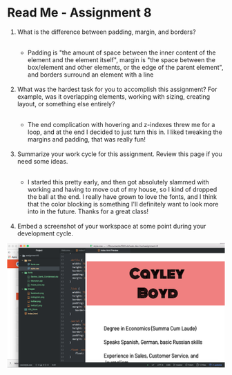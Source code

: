 <h1>Read Me - Assignment 8</h1>

<ol><li>What is the difference between padding, margin, and borders?</li><br>
  <ul>
  <li>Padding is "the amount of space between the inner content of the element and the element itself", margin is "the space between the box/element and other elements, or the edge of the parent element", and borders surround an element with a line </li></ul><br>

<li>What was the hardest task for you to accomplish this assignment? For example, was it overlapping elements, working with sizing, creating layout, or something else entirely?</li><br>
  <ul>
  <li>The end complication with hovering and z-indexes threw me for a loop, and at the end I decided to just turn this in. I liked tweaking the margins and padding, that was really fun!</li></ul><br>

<li>Summarize your work cycle for this assignment. Review this page if you need some ideas.</li><br>
  <ul>
  <li>I started this pretty early, and then got absolutely slammed with working and having to move out of my house, so I kind of dropped the ball at the end. I really have grown to love the fonts, and I think that the color blocking is something I'll definitely want to look more into in the future. Thanks for a great class! </li></ul><br>

<li>Embed a screenshot of your workspace at some point during your development cycle.</li></ol>
<img src="./images/screenshot10.jpg">
